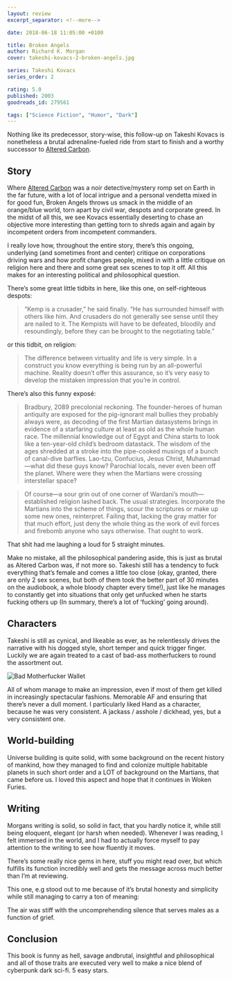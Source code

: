 ```yaml
---
layout: review
excerpt_separator: <!--more-->

date: 2018-06-18 11:05:00 +0100

title: Broken Angels
author: Richard K. Morgan
cover: takeshi-kovacs-2-broken-angels.jpg

series: Takeshi Kovacs
series_order: 2

rating: 5.0
published: 2003
goodreads_id: 279561

tags: ["Science Fiction", "Humor", "Dark"]
---
```


Nothing like its predecessor, story-wise, this follow-up on Takeshi Kovacs is nonetheless a brutal adrenaline-fueled ride from start to finish and a worthy successor to [Altered Carbon](2018-06-03-Richard-K.-Morgan---Altered-Carbon.md).

<!--more-->

## Story

Where [Altered Carbon](2018-06-03-Richard-K.-Morgan---Altered-Carbon.md) was a noir detective/mystery romp set on Earth in the far future, with a lot of local intrigue and a personal vendetta mixed in for good fun, Broken Angels throws us smack in the middle of an orange/blue world, torn apart by civil war, despots and corporate greed. In the midst of all this, we see Kovacs essentially deserting to chase an objective more interesting than getting torn to shreds again and again by incompetent orders from incompetent commanders.

I really love how, throughout the entire story, there’s this ongoing, underlying (and sometimes front and center) critique on corporations driving wars and how profit changes people, mixed in with a little critique on religion here and there and some great sex scenes to top it off. All this makes for an interesting political and philosophical question.

There’s some great little tidbits in here, like this one, on self-righteous despots:

> “Kemp is a crusader,” he said finally. “He has surrounded himself with others like him. And crusaders do not generally see sense until they are nailed to it. The Kempists will have to be defeated, bloodily and resoundingly, before they can be brought to the negotiating table.”

or this tidbit, on religion:

> The difference between virtuality and life is very simple. In a construct you know everything is being run by an all-powerful machine. Reality doesn’t offer this assurance, so it’s very easy to develop the mistaken impression that you’re in control.

There’s also this funny exposé:

> Bradbury, 2089 precolonial reckoning. The founder-heroes of human antiquity are exposed for the pig-ignorant mall bullies they probably always were, as decoding of the first Martian datasystems brings in evidence of a starfaring culture at least as old as the whole human race. The millennial knowledge out of Egypt and China starts to look like a ten-year-old child’s bedroom datastack. The wisdom of the ages shredded at a stroke into the pipe-cooked musings of a bunch of canal-dive barflies. Lao-tzu, Confucius, Jesus Christ, Muhammad—what did these guys know? Parochial locals, never even been off the planet. Where were they when the Martians were crossing interstellar space?

> Of course—a sour grin out of one corner of Wardani’s mouth—established religion lashed back. The usual strategies. Incorporate the Martians into the scheme of things, scour the scriptures or make up some new ones, reinterpret. Failing that, lacking the gray matter for that much effort, just deny the whole thing as the work of evil forces and firebomb anyone who says otherwise. That ought to work.

That shit had me laughing a loud for 5 straight minutes.

Make no mistake, all the philosophical pandering  aside, this is just as brutal as Altered Carbon was, if not more so. Takeshi still has a tendency to fuck everything that’s female and comes a little too close (okay, granted, there are only 2 sex scenes, but both of them took the better part of 30 minutes on the audiobook, a whole bloody chapter every time!), just like he manages to constantly get into situations that only get unfucked when he starts fucking others up (In summary, there’s a lot of ‘fucking’ going around).

## Characters

Takeshi is still as cynical, and likeable as ever, as he relentlessly drives the narrative with his dogged style, short temper and quick trigger finger. Luckily we are again treated to a cast of bad-ass motherfuckers to round the assortment out.

![Bad Motherfucker Wallet](https://media.giphy.com/media/4BM3ywysKmPRK/giphy.gif)

All of whom manage to make an impression, even if most of them get killed in increasingly spectacular fashions. Memorable AF and ensuring that there’s never a dull moment. I particularly liked Hand as a character, because he was very consistent. A jackass / asshole / dickhead, yes, but a very consistent one.

## World-building

Universe building is quite solid, with some background on the recent history of mankind, how they managed to find and colonize multiple habitable planets in such short order and a LOT of background on the Martians, that came before us. I loved this aspect and hope that it continues in Woken Furies.

## Writing

Morgans writing is solid, so solid in fact, that you hardly notice it, while still being eloquent, elegant (or harsh when needed). Whenever I was reading, I felt immersed in the world, and I had to actually force myself to pay attention to the writing to see how fluently it moves.

There’s some really nice gems in here, stuff you might read over, but which fulfills its function incredibly well and gets the message across much better than I’m at reviewing.

This one, e.g stood out to me because of it’s brutal honesty and simplicity while still managing to carry a ton of meaning:

The air was stiff with the uncomprehending silence that serves males as a function of grief.

## Conclusion

This book is funny as hell, savage andbrutal, insightful and philosophical and all of those traits are executed very well to make a nice blend of cyberpunk dark sci-fi. 5 easy stars.
